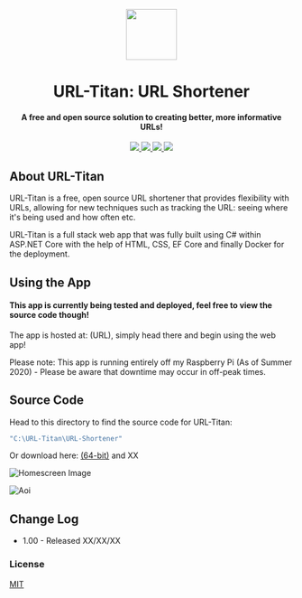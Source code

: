 <p align="center">
   <img width="90" height="90" src="https://github.com/nathanjukes/URL-Shortener/blob/master/Assets/LogoCropped.png">
      <h1 align="center">
         URL-Titan: URL Shortener
      </h1>
</p>

<h4 align="center">A free and open source solution to creating better, more informative URLs!</h4>

<p align="center">
  <a href="https://github.com/nathanjukes/URL-Shortener">
      <img src="https://scrutinizer-ci.com/g/pH7Software/pH7-Social-Dating-CMS/badges/build.png?b=master">
  </a>
  <a href="https://img.shields.io/badge/version-v1.0-blue">
    <img src="https://img.shields.io/badge/version-v1.0-blue">
  </a>
  <a href="https://github.com/nathanjukes/URL-Shortener/blob/master/LICENSE">
    <img src="https://img.shields.io/github/license/Naereen/StrapDown.js.svg">
  </a>
  <a href="https://twitter.com/intent/tweet?url=https%3A%2F%2Fgithub.com%2Fnathanjukes%2FURL-Shortener&text=Check%20out%20URL%20Titan%20:%20URL%20Shortener%20on%20Github:"> 
    <img src="https://img.shields.io/twitter/url/http/shields.io.svg?style=social">
  </a>
</p>

## About URL-Titan
URL-Titan is a free, open source URL shortener that provides flexibility with URLs, allowing for new techniques such as tracking the URL: seeing where it's being used and how often etc.  

URL-Titan is a full stack web app that was fully built using C# within ASP.NET Core with the help of HTML, CSS, EF Core and finally Docker for the deployment.

## Using the App
<h4>This app is currently being tested and deployed, feel free to view the source code though!</h4>

The app is hosted at: (URL), simply head  there and begin using the web app!

Please note: This app is running entirely off my Raspberry Pi (As of Summer 2020) - Please be aware that downtime may occur in off-peak times.

## Source Code
Head to this directory to find the source code for URL-Titan: 
```bash
"C:\URL-Titan\URL-Shortener" 
```

Or download here:
[(64-bit)](DOWNLOAD.ZIP) and XX

![Homescreen Image](https://github.com/nathanjukes/URL-Shortener/blob/master/Assets/Homepage.JPG)

![Aoi](https://github.com/nathanjukes/URL-Shortener/blob/master/Assets/ApiHomepage.JPG)

## Change Log

- 1.00 - Released XX/XX/XX

### License
[MIT](https://github.com/nathanjukes/URL-Shortener/blob/master/LICENSE)
